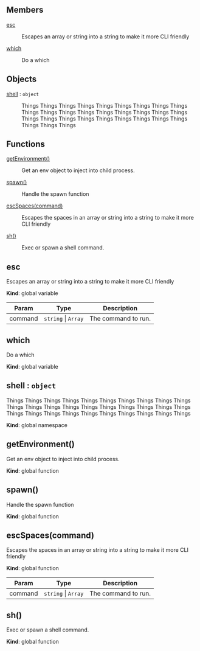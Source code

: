 ## Members

<dl>
<dt><a href="#esc">esc</a></dt>
<dd><p>Escapes an array or string into a string to make it more CLI friendly</p>
</dd>
<dt><a href="#which">which</a></dt>
<dd><p>Do a which</p>
</dd>
</dl>

## Objects

<dl>
<dt><a href="#shell">shell</a> : <code>object</code></dt>
<dd><p>Things Things Things Things Things Things Things Things Things Things
Things Things Things Things Things Things
Things Things Things Things Things Things Things Things
Things Things Things Things Things Things</p>
</dd>
</dl>

## Functions

<dl>
<dt><a href="#getEnvironment">getEnvironment()</a></dt>
<dd><p>Get an env object to inject into child process.</p>
</dd>
<dt><a href="#spawn">spawn()</a></dt>
<dd><p>Handle the spawn function</p>
</dd>
<dt><a href="#escSpaces">escSpaces(command)</a></dt>
<dd><p>Escapes the spaces in an array or string into a string to make it more CLI friendly</p>
</dd>
<dt><a href="#sh">sh()</a></dt>
<dd><p>Exec or spawn a shell command.</p>
</dd>
</dl>

<a name="esc"></a>

## esc
Escapes an array or string into a string to make it more CLI friendly

**Kind**: global variable  

| Param | Type | Description |
| --- | --- | --- |
| command | <code>string</code> \| <code>Array</code> | The command to run. |

<a name="which"></a>

## which
Do a which

**Kind**: global variable  
<a name="shell"></a>

## shell : <code>object</code>
Things Things Things Things Things Things Things Things Things Things
Things Things Things Things Things Things
Things Things Things Things Things Things Things Things
Things Things Things Things Things Things

**Kind**: global namespace  
<a name="getEnvironment"></a>

## getEnvironment()
Get an env object to inject into child process.

**Kind**: global function  
<a name="spawn"></a>

## spawn()
Handle the spawn function

**Kind**: global function  
<a name="escSpaces"></a>

## escSpaces(command)
Escapes the spaces in an array or string into a string to make it more CLI friendly

**Kind**: global function  

| Param | Type | Description |
| --- | --- | --- |
| command | <code>string</code> \| <code>Array</code> | The command to run. |

<a name="sh"></a>

## sh()
Exec or spawn a shell command.

**Kind**: global function  
